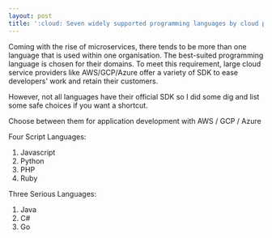 ```yaml
---
layout: post
title: ':cloud: Seven widely supported programming languages by cloud platforms'
---
```


Coming with the rise of microservices, there tends to be more than one language that is used within one organisation. The best-suited programming language is chosen for their domains. To meet this requirement, large cloud service providers like AWS/GCP/Azure offer a variety of SDK to ease developers' work and retain their customers. 

However, not all languages have their official SDK so I did some dig and list some safe choices if you want a shortcut.

Choose between them for application development with AWS / GCP / Azure 

Four Script Languages:
1. Javascript
2. Python  
3. PHP
4. Ruby

Three Serious Languages:
1. Java
2. C#
3. Go
